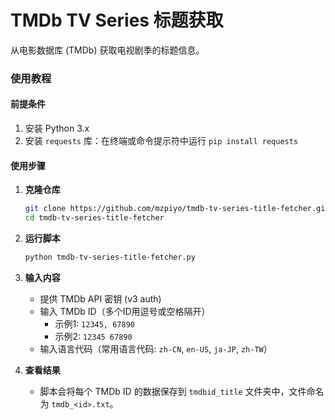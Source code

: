 # TMDb TV Series 标题获取

从电影数据库 (TMDb) 获取电视剧季的标题信息。

### 使用教程

#### 前提条件
1. 安装 Python 3.x
2. 安装 `requests` 库：在终端或命令提示符中运行 `pip install requests`

#### 使用步骤

1. **克隆仓库**
   ```bash
   git clone https://github.com/mzpiyo/tmdb-tv-series-title-fetcher.git
   cd tmdb-tv-series-title-fetcher
   ```

2. **运行脚本**
   ```bash
   python tmdb-tv-series-title-fetcher.py
   ```

3. **输入内容**
   - 提供 TMDb API 密钥 (v3 auth)
   - 输入 TMDb ID（多个ID用逗号或空格隔开）
     - 示例1: `12345, 67890`
     - 示例2: `12345 67890`
   - 输入语言代码（常用语言代码: `zh-CN`, `en-US`, `ja-JP`, `zh-TW`）

4. **查看结果**
   - 脚本会将每个 TMDb ID 的数据保存到 `tmdbid_title` 文件夹中，文件命名为 `tmdb_<id>.txt`。

